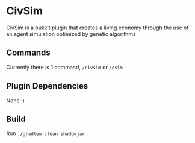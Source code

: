 # CivSim

CivSim is a bukkit plugin that creates a living economy through the use of an agent simulation optimized by genetic algorithms

## Commands

Currently there is 1 command, `/civsim` or `/csim`

## Plugin Dependencies

None :)

## Build

Run `./gradlew clean shadowjar`
